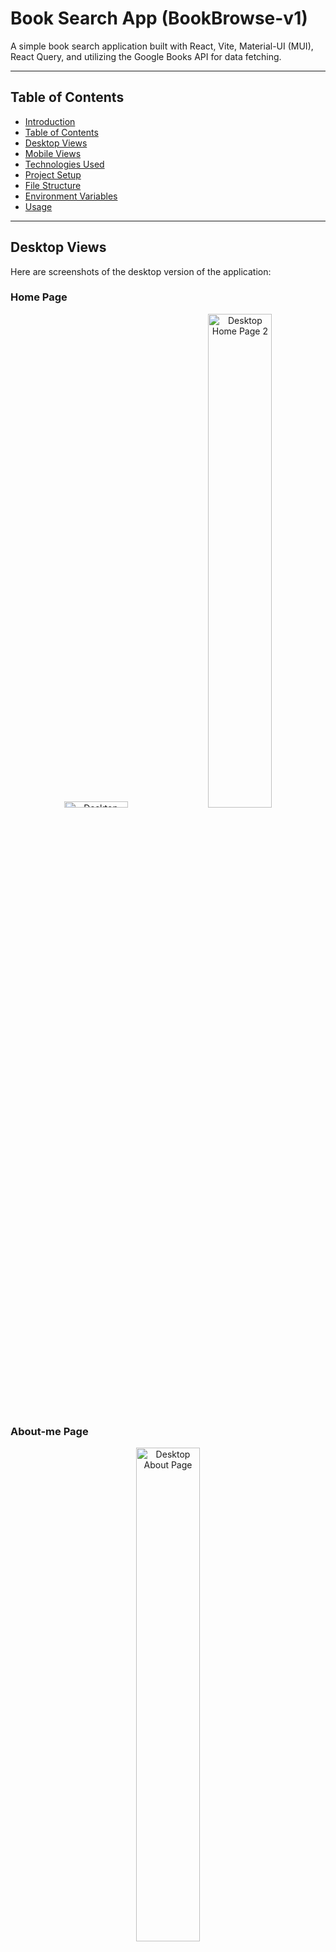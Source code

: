 # Book Search App (BookBrowse-v1)

A simple book search application built with React, Vite, Material-UI (MUI), React Query, and utilizing the Google Books API for data fetching.

---

## Table of Contents

- [Introduction](#book-search-app-bookbrowse-v1)
- [Table of Contents](#table-of-contents)
- [Desktop Views](#desktop-views)
- [Mobile Views](#mobile-views)
- [Technologies Used](#technologies-used)
- [Project Setup](#project-setup)
- [File Structure](#file-structure)
- [Environment Variables](#environment-variables)
- [Usage](#usage)

---

## Desktop Views

Here are screenshots of the desktop version of the application:

### Home Page

<p align="center">
  <img src="screenshots/desktop-home.jpg" alt="Desktop Home Page 1" height=5% width="45%"/>
  <img src="screenshots/desktop-home_2.jpg" alt="Desktop Home Page 2" width="45%"/>
</p>

### About-me Page

<p align="center">
  <img src="screenshots/desktop-about-page.jpg" alt="Desktop About Page" width="45%"/>
</p>

### Book Details

<p align="center">
  <img src="screenshots/desktop-book-details.jpg" alt="Desktop Book Details" width="45%"/>
</p>

---

## Mobile Views

Here are screenshots of the mobile version of the application:

### Home Page

<p align="center">
  <img src="screenshots/mobile-home_1.jpg" alt="Mobile Home Page 1" height=5% width="45%"/>
  <img src="screenshots/mobile-home_2.jpg" alt="Mobile Home Page 2" width="45%"/>
</p>

### About-me Page

<p align="center">
  <img src="screenshots/mobile-about-page.jpg" alt="Mobile About Page" width="45%"/>
</p>

### Book Details

<p align="center">
  <img src="screenshots/mobile-book-details.jpg" alt="Mobile Book Details" width="45%"/>
</p>

---

## Technologies Used

- **React** - JavaScript library for building user interfaces.
- **Vite** - A modern, fast development tool for React.
- **MUI** (Material-UI) - A library of React components for faster and easier web development.
- **React Query** - A data-fetching and caching library for React.
- **Google Books API** - Used to fetch book data.
- **Toast** - For showing notifications and toasts.
- **.env** - For managing environment variables.

---

## Project Setup

To get started with this project, follow these steps:

1. Clone the repository:

   ```bash
   git clone https://github.com/NimeshRukshan/bookbrowse-v1.git
   cd bookbrowse-v1
   ```

2. Install the dependencies:

   ```bash
   npm install
   ```

3. Create a `.env` file in the root of the project and add the following environment variable:

   ```env
   REACT_APP_GOOGLE_BOOKS_API_KEY=your_google_books_api_key_here
   ```

4. Start the development server:

   ```bash
   npm run dev
   ```

5. Open your browser and visit `http://localhost:3000` to view the app.

---

## File Structure

```bash
src/
├── assets/            # Static assets such as images, icons, etc.
├── components/        # Reusable UI components
├── pages/
│   ├── Home.jsx       # Homepage component
│   ├── About.jsx      # About page component
│   └── BookDetails.jsx # Component displaying book details
├── routes/            # Routes for the application
│   └── router.js      # Defines routes for the application
├── services/          # API service for data fetching (e.g., Google Books API)
├── theme/             # Custom theme configuration for MUI
├── App.jsx            # Main component with layout and routing
└── main.jsx           # Main entry point for the React application
```

---

## Environment Variables

The following environment variable is required to use the Google Books API:

- **REACT_APP_GOOGLE_BOOKS_API_KEY**: Your API key for accessing the Google Books API. You can get your API key from [Google Cloud Console](https://console.developers.google.com/).

---

## Usage

1. **Fetching Data**:

   - The application uses React Query to fetch data from the Google Books API.
   - A custom service inside `src/services/` handles API requests to Google Books using the API key.

2. **Notification**:

   - Toast notifications are used to inform users of the app’s status (e.g., book search success or error).

3. **Styling**:

   - MUI is used for UI components like buttons, grids, and text fields.
   - Custom themes can be modified in `src/theme/`.

4. **Main Entry**:

   - The app is bootstrapped in `main.jsx`, which includes the `QueryClientProvider` for React Query, `ThemeProvider` for MUI, `RouterProvider` for routing, and `ToastContainer` for notifications.
   - The `App.jsx` component contains the layout, including the `Outlet` for nested routes and `CssBaseline` for consistent styling across browsers.

5. **Routing**:
   - The routing logic is defined in `src/routes/router.js`, which connects the routes to the respective components.

```

---

```

